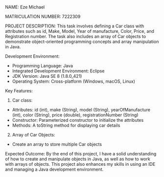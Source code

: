 NAME: Eze Michael

MATRICULATION NUMBER: 7222309

PROJECT DESCRIPTION: This task involves defining a Car class with attributes such as id, Make, Model, Year of manufacture, Color, Price, and Registration number. The task also includes an array of Car objects to demonstrate object-oriented programming concepts and array manipulation in Java.

Development Environment:
- Programming Language: Java 
- Integrated Development Environment: Eclipse 
- JDK Version: Java SE 8 (1.8.0_421)
- Operating System: Cross-platform (Windows, macOS, Linux)

Key Features:
1. Car class:
- Attributes: id (int), make (String), model (String), yearOfManufacture (int), color (String), price (double), registrationNumber (String)
- Constructor: Parameterized constructor to initialize the attributes
- Methods: A toString method for displaying car details

2. Array of Car Objects:
- Create an array to store multiple Car objects

Expected Outcome:
By the end of this project, I have a solid understanding of how to create and manipulate objects in Java, as well as how to work with arrays of objects. This project also enhances my skills in using an IDE and managing a Java development environment.

